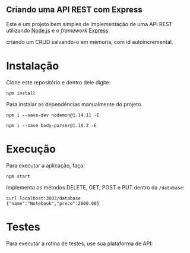 Criando uma API REST com Express
---

Este é um projeto bem simples de implementação de uma API REST
utilizando [Node.js](https://nodejs.org/en/) e o _framework_ [Express](https://expressjs.com/).

criando um CRUD salvando-o em mémoria, com id autoincremental.

# Instalação

Clone este repositório e dentro dele digite:

``` shell
npm install
```
Para instalar as dependências manualmente do projeto.

``` shell
npm i --save-dev nodemon@1.14.11 -E
```

``` shell
npm i --save body-parser@1.18.2 -E
```

# Execução

Para executar a aplicação, faça:

``` shell
npm start
```

Implementa os métodos DELETE, GET, POST e PUT dentro da `/database`:

``` 
curl localhost:3003/database
{"name":"Notebook","preco":2000.00}
```


# Testes

Para executar a rotina de testes, use sua plataforma de API:

